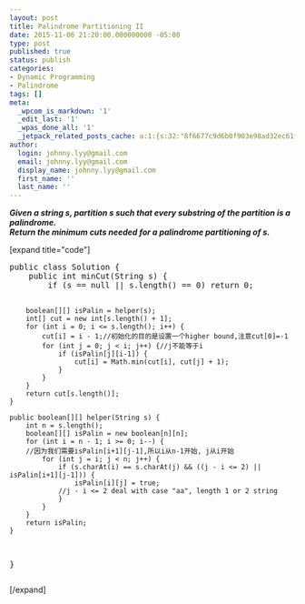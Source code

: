 ```yaml
---
layout: post
title: Palindrome Partitioning II
date: 2015-11-06 21:20:00.000000000 -05:00
type: post
published: true
status: publish
categories:
- Dynamic Programming
- Palindrome
tags: []
meta:
  _wpcom_is_markdown: '1'
  _edit_last: '1'
  _wpas_done_all: '1'
  _jetpack_related_posts_cache: a:1:{s:32:"8f6677c9d6b0f903e98ad32ec61f8deb";a:2:{s:7:"expires";i:1463028223;s:7:"payload";a:3:{i:0;a:1:{s:2:"id";i:393;}i:1;a:1:{s:2:"id";i:93;}i:2;a:1:{s:2:"id";i:1304;}}}}
author:
  login: johnny.lyy@gmail.com
  email: johnny.lyy@gmail.com
  display_name: johnny.lyy@gmail.com
  first_name: ''
  last_name: ''
---
```

<p><strong><em>Given a string s, partition s such that every substring of the partition is a palindrome.<br />
Return the minimum cuts needed for a palindrome partitioning of s.</em></strong></p>
<p>[expand title="code"]</p>
<pre>
public class Solution {
    public int minCut(String s) {
        if (s == null || s.length() == 0) return 0;

        boolean[][] isPalin = helper(s);
        int[] cut = new int[s.length() + 1];
        for (int i = 0; i <= s.length(); i++) {
            cut[i] = i - 1;//初始化的目的是设置一个higher bound,注意cut[0]=-1
            for (int j = 0; j < i; j++) {//j不能等于i
                if (isPalin[j][i-1]) {
                    cut[i] = Math.min(cut[i], cut[j] + 1);
                }
            }
        }
        return cut[s.length()];
    }

    public boolean[][] helper(String s) {
        int n = s.length();
        boolean[][] isPalin = new boolean[n][n];
        for (int i = n - 1; i >= 0; i--) {
        //因为我们需要isPalin[i+1][j-1],所以i从n-1开始, j从i开始
            for (int j = i; j < n; j++) {
                if (s.charAt(i) == s.charAt(j) && ((j - i <= 2) || isPalin[i+1][j-1])) {
                    isPalin[i][j] = true;
                //j - i <= 2 deal with case "aa", length 1 or 2 string
                }
            }
        }
        return isPalin;
    }
}
</pre>
<p>[/expand]</p>
